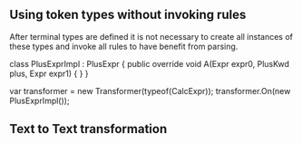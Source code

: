 ﻿Using token types without invoking rules
----------------------------------------

After terminal types are defined it is not necessary to
create all instances of these types and invoke all 
rules to have benefit from parsing.

class PlusExprImpl : PlusExpr
{
	public override void A(Expr expr0, PlusKwd plus, Expr expr1)
	{
	}
}

var transformer = new Transformer(typeof(CalcExpr));
transformer.On<PlusExpr>(new PlusExprImpl());

Text to Text transformation
---------------------------